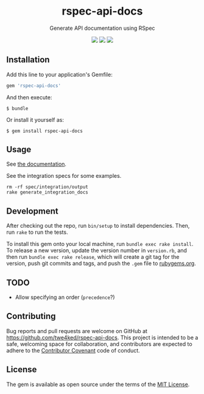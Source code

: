 <h1 align="center">rspec-api-docs</h1>

<p align="center">Generate API documentation using RSpec</p>

<p align="center">
  <a href="https://travis-ci.org/twe4ked/rspec-api-docs"><img src="https://img.shields.io/travis/twe4ked/rspec-api-docs.svg?style=flat-square" /></a>
  <a href="https://rubygems.org/gems/rspec-api-docs"><img src="https://img.shields.io/gem/v/rspec-api-docs.svg?style=flat-square" /></a>
  <a href="http://www.rubydoc.info/github/twe4ked/rspec-api-docs/master"><img src="https://img.shields.io/badge/docs-master-lightgrey.svg?style=flat-square" /></a>
</p>

## Installation

Add this line to your application's Gemfile:

```ruby
gem 'rspec-api-docs'
```

And then execute:

    $ bundle

Or install it yourself as:

    $ gem install rspec-api-docs

## Usage

See [the documentation](http://www.rubydoc.info/github/twe4ked/rspec-api-docs/master).

See the integration specs for some examples.

```
rm -rf spec/integration/output
rake generate_integration_docs
```

## Development

After checking out the repo, run `bin/setup` to install dependencies. Then, run
`rake` to run the tests.

To install this gem onto your local machine, run `bundle exec rake install`. To
release a new version, update the version number in `version.rb`, and then run
`bundle exec rake release`, which will create a git tag for the version, push
git commits and tags, and push the `.gem` file to [rubygems.org].

## TODO

- Allow specifying an order (`precedence`?)

## Contributing

Bug reports and pull requests are welcome on GitHub at
https://github.com/twe4ked/rspec-api-docs. This project is intended to be a
safe, welcoming space for collaboration, and contributors are expected to
adhere to the [Contributor Covenant] code of
conduct.

## License

The gem is available as open source under the terms of the [MIT License].

[MIT License]: http://opensource.org/licenses/MIT
[Contributor Covenant]: http://contributor-covenant.org
[rubygems.org]: https://rubygems.org
